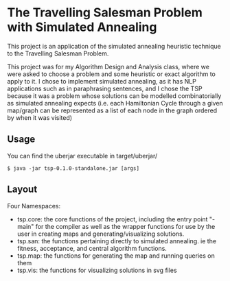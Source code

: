 # The Travelling Salesman Problem with Simulated Annealing

This project is an application of the simulated annealing heuristic technique to
the Travelling Salesman Problem.  

This project was for my Algorithm Design and Analysis class, where we were asked to choose a problem and some heuristic or exact algorithm to apply to it. I chose to implement simulated annealing, as it has NLP applications such as in paraphrasing sentences, and I chose the TSP because it was a problem whose solutions can be modelled combinatorially as simulated annealing expects (i.e. each Hamiltonian Cycle through a given map/graph can be represented as a list of each node in the graph ordered by when it was visited)

## Usage

   You can find the uberjar executable in target/uberjar/

    $ java -jar tsp-0.1.0-standalone.jar [args]

## Layout

Four Namespaces:
- tsp.core: the core functions of the project, including the entry point "-main"
for the compiler as well as the wrapper functions for use by the user in creating
maps and generating/visualizing solutions.
- tsp.san: the functions pertaining directly to simulated annealing. ie the fitness,
acceptance, and central algorithm functions.
- tsp.map: the functions for generating the map and running queries on them
- tsp.vis: the functions for visualizing solutions in svg files

